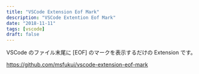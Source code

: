 ```yaml
---
title: "VSCode Extension Eof Mark"
description: "VSCode Extention Eof Mark"
date: "2018-11-11"
tags: [vscode]
draft: false
---
```


VSCode のファイル末尾に [EOF] のマークを表示するだけの Extension です。

https://github.com/msfukui/vscode-extension-eof-mark
